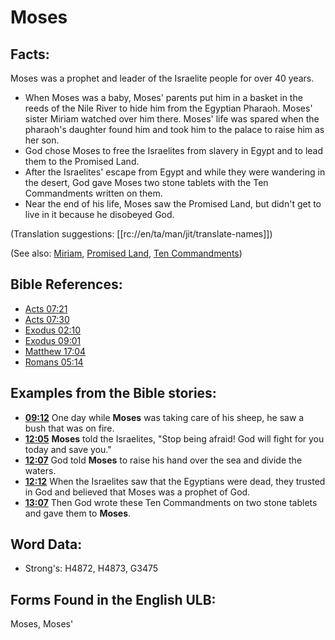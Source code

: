 # Moses

## Facts:

Moses was a prophet and leader of the Israelite people for over 40 years.

* When Moses was a baby, Moses' parents put him in a basket in the reeds of the Nile River to hide him from the Egyptian Pharaoh. Moses' sister Miriam watched over him there. Moses' life was spared when the pharaoh's daughter found him and took him to the palace to raise him as her son.
* God chose Moses to free the Israelites from slavery in Egypt and to lead them to the Promised Land.
* After the Israelites' escape from Egypt and while they were wandering in the desert, God gave Moses two stone tablets with the Ten Commandments written on them.
* Near the end of his life, Moses saw the Promised Land, but didn't get to live in it because he disobeyed God.

(Translation suggestions: [[rc://en/ta/man/jit/translate-names]])

(See also: [Miriam](../names/miriam.md), [Promised Land](../kt/promisedland.md), [Ten Commandments](../other/tencommandments.md))

## Bible References:

* [Acts 07:21](rc://en/tn/help/act/07/21)
* [Acts 07:30](rc://en/tn/help/act/07/30)
* [Exodus 02:10](rc://en/tn/help/exo/02/10)
* [Exodus 09:01](rc://en/tn/help/exo/09/01)
* [Matthew 17:04](rc://en/tn/help/mat/17/04)
* [Romans 05:14](rc://en/tn/help/rom/05/14)

## Examples from the Bible stories:

* __[09:12](rc://en/tn/help/obs/09/12)__ One day while __Moses__ was taking care of his sheep, he saw a bush that was on fire.
* __[12:05](rc://en/tn/help/obs/12/05)__ __Moses__ told the Israelites, "Stop being afraid! God will fight for you today and save you."
* __[12:07](rc://en/tn/help/obs/12/07)__ God told __Moses__ to raise his hand over the sea and divide the waters.
* __[12:12](rc://en/tn/help/obs/12/12)__ When the Israelites saw that the Egyptians were dead, they trusted in God and believed that Moses was a prophet of God.
* __[13:07](rc://en/tn/help/obs/13/07)__ Then God wrote these Ten Commandments on two stone tablets and gave them to __Moses__.

## Word Data:

* Strong's: H4872, H4873, G3475

## Forms Found in the English ULB:

Moses, Moses'
